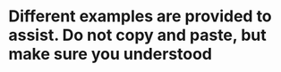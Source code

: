 # Different examples are provided to assist. Do not copy and paste, but make sure you understood
<!--
1. Make use of v-model on your input element. And assign it to your property you defined on the data()
-->
<!--
*How to Install Boostrap in VueJS 
1. npm install bootstrap@5.3.0-alpha1
2. src > main.js: import your bootstrap in here
import 'bootstrap/dist/css/bootstrap.min.css';
import 'bootstrap';
-->
